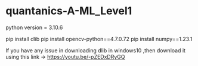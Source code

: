 # quantanics-A-ML_Level1


python version = 3.10.6

pip install dlib
pip install opencv-python==4.7.0.72
pip install numpy==1.23.1

If you have any issue in downloading dlib in windows10 ,then download it using this link -> https://youtu.be/-pZEDxDRyGQ




